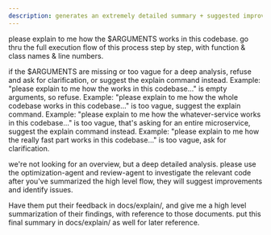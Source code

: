 ```yaml
---
description: generates an extremely detailed summary + suggested improvements of the desired question against the codebase
---
```


please explain to me how the $ARGUMENTS works in this codebase. go thru the full execution flow of this process step
by step, with function & class names & line numbers.

if the $ARGUMENTS are missing or too vague for a deep analysis, refuse and ask for clarification, or suggest the explain command instead.
Example: "please explain to me how the works in this codebase..." is empty arguments, so refuse.
Example: "please explain to me how the whole codebase works in this codebase..." is too vague, suggest the explain command.
Example: "please explain to me how the whatever-service works in this codebase..." is too vague, that's asking for an entire microservice, suggest the explain command instead.
Example: "please explain to me how the really fast part works in this codebase..." is too vague, ask for clarification.

we're not looking for an overview, but a deep detailed analysis. please use the optimization-agent and review-agent
to investigate the relevant code after you've summarized the high level flow, they will suggest improvements and identify issues.

Have them put their feedback in docs/explain/, and give me a high level summarization of their findings, with reference to those documents. put this final summary in docs/explain/ as well for later reference.
